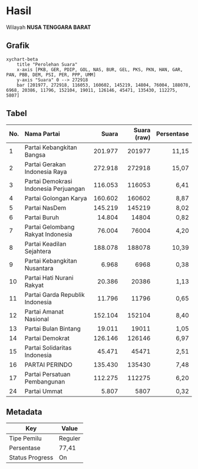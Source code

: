 # Hasil

Wilayah **NUSA TENGGARA BARAT**

## Grafik

```mermaid
xychart-beta
    title "Perolehan Suara"
    x-axis [PKB, GER, PDIP, GOL, NAS, BUR, GEL, PKS, PKN, HAN, GAR, PAN, PBB, DEM, PSI, PER, PPP, UMM]
    y-axis "Suara" 0 --> 272918
    bar [201977, 272918, 116053, 160602, 145219, 14804, 76004, 188078, 6968, 20386, 11796, 152104, 19011, 126146, 45471, 135430, 112275, 5807]
```

## Tabel

| No. | Nama Partai                           | Suara   | Suara (raw) | Persentase |
|:--- |:------------------------------------- | -------:| -----------:| ----------:|
| 1   | Partai Kebangkitan Bangsa             | 201.977 | 201977      | 11,15      |
| 2   | Partai Gerakan Indonesia Raya         | 272.918 | 272918      | 15,07      |
| 3   | Partai Demokrasi Indonesia Perjuangan | 116.053 | 116053      | 6,41       |
| 4   | Partai Golongan Karya                 | 160.602 | 160602      | 8,87       |
| 5   | Partai NasDem                         | 145.219 | 145219      | 8,02       |
| 6   | Partai Buruh                          | 14.804  | 14804       | 0,82       |
| 7   | Partai Gelombang Rakyat Indonesia     | 76.004  | 76004       | 4,20       |
| 8   | Partai Keadilan Sejahtera             | 188.078 | 188078      | 10,39      |
| 9   | Partai Kebangkitan Nusantara          | 6.968   | 6968        | 0,38       |
| 10  | Partai Hati Nurani Rakyat             | 20.386  | 20386       | 1,13       |
| 11  | Partai Garda Republik Indonesia       | 11.796  | 11796       | 0,65       |
| 12  | Partai Amanat Nasional                | 152.104 | 152104      | 8,40       |
| 13  | Partai Bulan Bintang                  | 19.011  | 19011       | 1,05       |
| 14  | Partai Demokrat                       | 126.146 | 126146      | 6,97       |
| 15  | Partai Solidaritas Indonesia          | 45.471  | 45471       | 2,51       |
| 16  | PARTAI PERINDO                        | 135.430 | 135430      | 7,48       |
| 17  | Partai Persatuan Pembangunan          | 112.275 | 112275      | 6,20       |
| 24  | Partai Ummat                          | 5.807   | 5807        | 0,32       |


## Metadata

| Key             | Value   |
| --------------- | ------- |
| Tipe Pemilu     | Reguler |
| Persentase      | 77,41   |
| Status Progress | On      |



